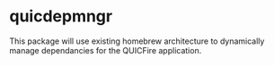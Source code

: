# quicdepmngr
This package will use existing homebrew architecture to dynamically manage dependancies for the QUICFire application.
